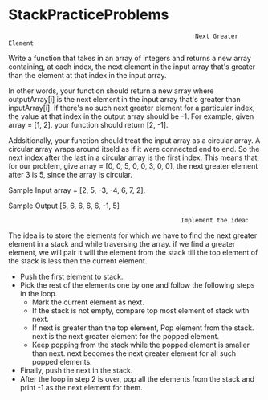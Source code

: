 # StackPracticeProblems
                                                        Next Greater Element
                                                        
Write a function that takes in an array of integers and returns a new array containing, at each index, the next element in the input array that's greater than the element at that index in the input array.

In other words, your function should return a new array where outputArray[i] is the next element in the input array that's greater than inputArray[i]. if there's no such next greater element for a particular index, the value at that index in the output array should be -1. For example, given array = [1, 2]. your function should return [2, -1].

Addsitionally, your function should treat the input array as a circular array. A circular array wraps around itseld as if it were connected end to end. So the next index after the last in a circular array is the first index. This means that, for our problem, give array = [0, 0, 5, 0, 0, 3, 0, 0], the next greater element after 3 is 5, since the array is circular.

Sample Input
array = [2, 5, -3, -4, 6, 7, 2].

Sample Output
[5, 6, 6, 6, 6, -1, 5]

                                                    Implement the idea:
The idea is to store the elements for which we have to find the next greater element in a stack and while traversing the array.
if we find a greater element, we will pair it will the element from the stack till the top element of the stack is less then the current element.

* Push the first element to stack.
* Pick the rest of the elements one by one and follow the following steps in the loop. 
    - Mark the current element as next.
    - If the stack is not empty, compare top most element of stack with next.
    - If next is greater than the top element, Pop element from the stack. next is the next greater element for the popped element.
    - Keep popping from the stack while the popped element is smaller than next. next becomes the next greater element for all such popped elements.
* Finally, push the next in the stack.
* After the loop in step 2 is over, pop all the elements from the stack and print -1 as the next element for them.   